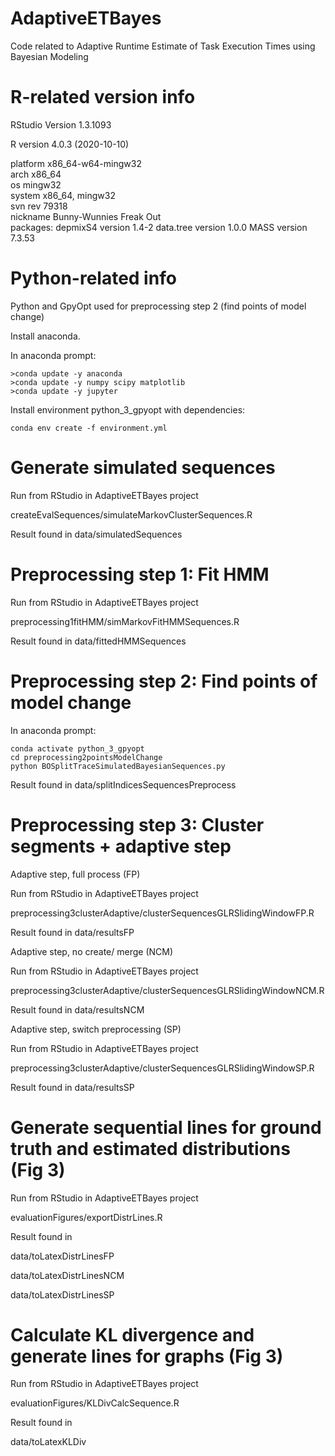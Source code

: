 # AdaptiveETBayes
Code related to Adaptive Runtime Estimate of Task Execution Times using Bayesian Modeling

# R-related version info
RStudio Version 1.3.1093

R version 4.0.3 (2020-10-10)

platform       x86_64-w64-mingw32          
arch           x86_64                      
os             mingw32                     
system         x86_64, mingw32             
svn rev        79318                       
nickname       Bunny-Wunnies Freak Out    
packages:
depmixS4 version 1.4-2
data.tree version 1.0.0
MASS version 7.3.53

# Python-related info
Python and GpyOpt used for preprocessing step 2 (find points of model change)

Install anaconda.

In anaconda prompt:
```console
>conda update -y anaconda 
>conda update -y numpy scipy matplotlib
>conda update -y jupyter
```

Install environment python_3_gpyopt with dependencies:
```console
conda env create -f environment.yml
```

# Generate simulated sequences
Run from RStudio in AdaptiveETBayes project

createEvalSequences/simulateMarkovClusterSequences.R

Result found in data/simulatedSequences

# Preprocessing step 1: Fit HMM
Run from RStudio in AdaptiveETBayes project

preprocessing1fitHMM/simMarkovFitHMMSequences.R

Result found in data/fittedHMMSequences

# Preprocessing step 2: Find points of model change
In anaconda prompt:
```console
conda activate python_3_gpyopt
cd preprocessing2pointsModelChange
python BOSplitTraceSimulatedBayesianSequences.py
```

Result found in data/splitIndicesSequencesPreprocess

# Preprocessing step 3: Cluster segments + adaptive step
Adaptive step, full process (FP)

Run from RStudio in AdaptiveETBayes project

preprocessing3clusterAdaptive/clusterSequencesGLRSlidingWindowFP.R

Result found in data/resultsFP

Adaptive step, no create/ merge (NCM)

Run from RStudio in AdaptiveETBayes project

preprocessing3clusterAdaptive/clusterSequencesGLRSlidingWindowNCM.R

Result found in data/resultsNCM

Adaptive step, switch preprocessing (SP)

Run from RStudio in AdaptiveETBayes project

preprocessing3clusterAdaptive/clusterSequencesGLRSlidingWindowSP.R

Result found in data/resultsSP

# Generate sequential lines for ground truth and estimated distributions (Fig 3)
Run from RStudio in AdaptiveETBayes project

evaluationFigures/exportDistrLines.R

Result found in 

data/toLatexDistrLinesFP

data/toLatexDistrLinesNCM

data/toLatexDistrLinesSP

# Calculate KL divergence and generate lines for graphs (Fig 3)
Run from RStudio in AdaptiveETBayes project

evaluationFigures/KLDivCalcSequence.R

Result found in

data/toLatexKLDiv


